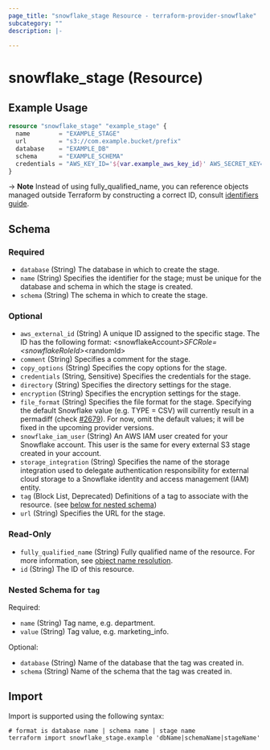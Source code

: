 ```yaml
---
page_title: "snowflake_stage Resource - terraform-provider-snowflake"
subcategory: ""
description: |-
  
---
```


# snowflake_stage (Resource)



## Example Usage

```terraform
resource "snowflake_stage" "example_stage" {
  name        = "EXAMPLE_STAGE"
  url         = "s3://com.example.bucket/prefix"
  database    = "EXAMPLE_DB"
  schema      = "EXAMPLE_SCHEMA"
  credentials = "AWS_KEY_ID='${var.example_aws_key_id}' AWS_SECRET_KEY='${var.example_aws_secret_key}'"
}
```

-> **Note** Instead of using fully_qualified_name, you can reference objects managed outside Terraform by constructing a correct ID, consult [identifiers guide](https://registry.terraform.io/providers/Snowflake-Labs/snowflake/latest/docs/guides/identifiers#new-computed-fully-qualified-name-field-in-resources).
<!-- TODO(SNOW-1634854): include an example showing both methods-->

<!-- schema generated by tfplugindocs -->
## Schema

### Required

- `database` (String) The database in which to create the stage.
- `name` (String) Specifies the identifier for the stage; must be unique for the database and schema in which the stage is created.
- `schema` (String) The schema in which to create the stage.

### Optional

- `aws_external_id` (String) A unique ID assigned to the specific stage. The ID has the following format: &lt;snowflakeAccount&gt;_SFCRole=&lt;snowflakeRoleId&gt;_&lt;randomId&gt;
- `comment` (String) Specifies a comment for the stage.
- `copy_options` (String) Specifies the copy options for the stage.
- `credentials` (String, Sensitive) Specifies the credentials for the stage.
- `directory` (String) Specifies the directory settings for the stage.
- `encryption` (String) Specifies the encryption settings for the stage.
- `file_format` (String) Specifies the file format for the stage. Specifying the default Snowflake value (e.g. TYPE = CSV) will currently result in a permadiff (check [#2679](https://github.com/Snowflake-Labs/terraform-provider-snowflake/issues/2679)). For now, omit the default values; it will be fixed in the upcoming provider versions.
- `snowflake_iam_user` (String) An AWS IAM user created for your Snowflake account. This user is the same for every external S3 stage created in your account.
- `storage_integration` (String) Specifies the name of the storage integration used to delegate authentication responsibility for external cloud storage to a Snowflake identity and access management (IAM) entity.
- `tag` (Block List, Deprecated) Definitions of a tag to associate with the resource. (see [below for nested schema](#nestedblock--tag))
- `url` (String) Specifies the URL for the stage.

### Read-Only

- `fully_qualified_name` (String) Fully qualified name of the resource. For more information, see [object name resolution](https://docs.snowflake.com/en/sql-reference/name-resolution).
- `id` (String) The ID of this resource.

<a id="nestedblock--tag"></a>
### Nested Schema for `tag`

Required:

- `name` (String) Tag name, e.g. department.
- `value` (String) Tag value, e.g. marketing_info.

Optional:

- `database` (String) Name of the database that the tag was created in.
- `schema` (String) Name of the schema that the tag was created in.

## Import

Import is supported using the following syntax:

```shell
# format is database name | schema name | stage name
terraform import snowflake_stage.example 'dbName|schemaName|stageName'
```
